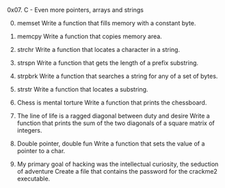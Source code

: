 
0x07. C - Even more pointers, arrays and strings

0. memset
  Write a function that fills memory with a constant byte.

1. memcpy
  Write a function that copies memory area.

2. strchr
  Write a function that locates a character in a string.

3. strspn
  Write a function that gets the length of a prefix substring.

4. strpbrk
  Write a function that searches a string for any of a set of bytes.

5. strstr
  Write a function that locates a substring.

6. Chess is mental torture
  Write a function that prints the chessboard.

7. The line of life is a ragged diagonal between duty and desire
  Write a function that prints the sum of the two diagonals of a square matrix of integers.

8. Double pointer, double fun
  Write a function that sets the value of a pointer to a char.

9. My primary goal of hacking was the intellectual curiosity, the seduction of adventure
  Create a file that contains the password for the crackme2 executable.
